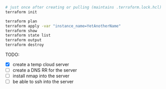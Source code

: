```sh
# just once after creating or pulling (maintains .terraform.lock.hcl)
terraform init

terraform plan
terraform apply -var "instance_name=YetAnotherName"
terraform show
terraform state list
terraform output
terraform destroy
```

TODO:

* [x] create a temp cloud server
* [ ] create a DNS RR for the server
* [ ] install nmap into the server
* [ ] be able to ssh into the server